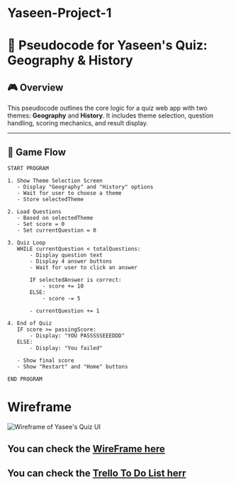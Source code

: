 # Yaseen-Project-1

# 🧠 Pseudocode for Yaseen's Quiz: Geography & History

## 🎮 Overview
This pseudocode outlines the core logic for a quiz web app with two themes: **Geography** and **History**. It includes theme selection, question handling, scoring mechanics, and result display.

---

## 🔁 Game Flow

```plaintext
START PROGRAM

1. Show Theme Selection Screen
   - Display "Geography" and "History" options
   - Wait for user to choose a theme
   - Store selectedTheme

2. Load Questions
   - Based on selectedTheme
   - Set score = 0
   - Set currentQuestion = 0

3. Quiz Loop
   WHILE currentQuestion < totalQuestions:
       - Display question text
       - Display 4 answer buttons
       - Wait for user to click an answer

       IF selectedAnswer is correct:
           - score += 10
       ELSE:
           - score -= 5

       - currentQuestion += 1

4. End of Quiz
   IF score >= passingScore:
       - Display: "YOU PASSSSSEEEDDD"
   ELSE:
       - Display: "You failed"

   - Show final score
   - Show "Restart" and "Home" buttons

END PROGRAM

```
# Wireframe 

![Wireframe of Yasee's Quiz UI](https://cdn.discordapp.com/attachments/773852737993441280/1392629040988426362/image.png?ex=68703a5d&is=686ee8dd&hm=7b8505e7886bb6fa63e6c4af2498d881677681a5d1adf48ed499e3712a11f97e)

## You can check the [WireFrame here](https://drive.google.com/drive/folders/1LMUCB4N2V3ZH1M2t5TxaWbozZPM4_8dT?usp=sharing)

## You can check the [Trello To Do List herr](https://trello.com/invite/b/686e6356dd76c4f90af1e074/ATTIa5090a38d96e271c7c063ae7ace02ab99A80F9AA/ga-project-1)


